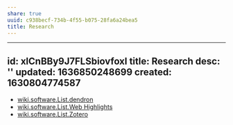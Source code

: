 ```yaml
---
share: true
uuid: c938becf-734b-4f55-b075-28fa6a24bea5
title: Research
---
```

---
id: xlCnBBy9J7FLSbiovfoxI
title: Research
desc: ''
updated: 1636850248699
created: 1630804774587
---

* [wiki.software.List.dendron](/undefined)
* [wiki.software.List.Web Highlights](/undefined)
* [wiki.software.List.Zotero](/undefined)